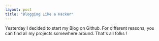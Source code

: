 ```yaml
---
layout: post
title: "Blogging Like a Hacker"
---
```


Yesterday I decided to start my Blog on Github. For different reasons, you can find all my projects somewhere around.
That's all folks !
